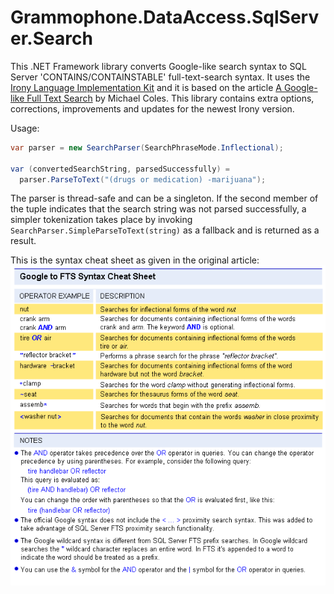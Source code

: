 # Grammophone.DataAccess.SqlServer.Search
This .NET Framework library converts Google-like search syntax to SQL Server 'CONTAINS/CONTAINSTABLE' full-text-search syntax.
It uses the [Irony Language Implementation Kit](https://github.com/IronyProject/Irony) and it is based on the article
[A Google-like Full Text Search](http://www.sqlservercentral.com/articles/Full-Text+Search+(2008)/64248/) by Michael Coles.
This library contains extra options, corrections, improvements and updates for the newest Irony version.

Usage:
```C#
var parser = new SearchParser(SearchPhraseMode.Inflectional);

var (convertedSearchString, parsedSuccessfully) =
  parser.ParseToText("(drugs or medication) -marijuana");

```

The parser is thread-safe and can be a singleton. If the second member of the tuple indicates that the search string was not parsed successfully, a simpler tokenization takes place by invoking `SearchParser.SimpleParseToText(string)` as a fallback and is returned as a result.

This is the syntax cheat sheet as given in the original article:
![syntax cheat sheet](https://github.com/grammophone/Grammophone.DataAccess.SqlServer.Search/raw/master/Syntax%20cheat%20sheet.png)
